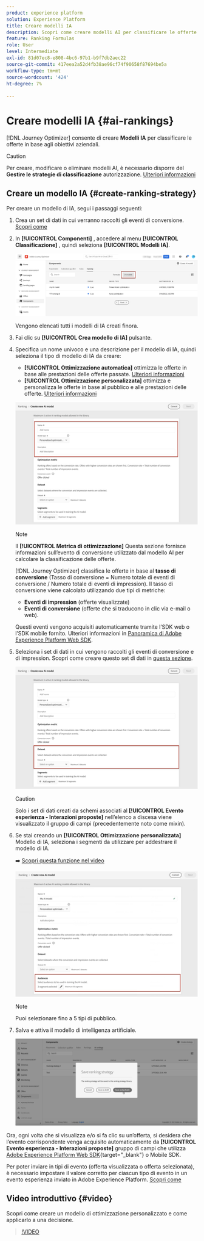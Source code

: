 ```yaml
---
product: experience platform
solution: Experience Platform
title: Creare modelli IA
description: Scopri come creare modelli AI per classificare le offerte
feature: Ranking Formulas
role: User
level: Intermediate
exl-id: 81d07ec8-e808-4bc6-97b1-b9f7db2aec22
source-git-commit: 417eea2a52d4fb38ae96cf74f90658f87694be5a
workflow-type: tm+mt
source-wordcount: '424'
ht-degree: 7%

---
```


# Creare modelli IA {#ai-rankings}

[!DNL Journey Optimizer] consente di creare **Modelli IA** per classificare le offerte in base agli obiettivi aziendali.

>[!CAUTION]
>
>Per creare, modificare o eliminare modelli AI, è necessario disporre del **Gestire le strategie di classificazione** autorizzazione. [Ulteriori informazioni](../../administration/high-low-permissions.md#manage-ranking-strategies)

## Creare un modello IA {#create-ranking-strategy}

Per creare un modello di IA, segui i passaggi seguenti:

1. Crea un set di dati in cui verranno raccolti gli eventi di conversione. [Scopri come](../data-collection/create-dataset.md)

1. In **[!UICONTROL Componenti]** , accedere al menu **[!UICONTROL Classificazione]** , quindi seleziona **[!UICONTROL Modelli IA]**.

   ![](../assets/ai-ranking-list.png)

   Vengono elencati tutti i modelli di IA creati finora.

1. Fai clic su **[!UICONTROL Crea modello di IA]** pulsante.

1. Specifica un nome univoco e una descrizione per il modello di IA, quindi seleziona il tipo di modello di IA da creare:

   * **[!UICONTROL Ottimizzazione automatica]** ottimizza le offerte in base alle prestazioni delle offerte passate. [Ulteriori informazioni](auto-optimization-model.md)
   * **[!UICONTROL Ottimizzazione personalizzata]** ottimizza e personalizza le offerte in base al pubblico e alle prestazioni delle offerte. [Ulteriori informazioni](personalized-optimization-model.md)

   ![](../assets/ai-ranking-fields.png)

   >[!NOTE]
   >
   >Il **[!UICONTROL Metrica di ottimizzazione]** Questa sezione fornisce informazioni sull’evento di conversione utilizzato dal modello AI per calcolare la classificazione delle offerte.
   >
   >[!DNL Journey Optimizer] classifica le offerte in base al **tasso di conversione** (Tasso di conversione = Numero totale di eventi di conversione / Numero totale di eventi di impression). Il tasso di conversione viene calcolato utilizzando due tipi di metriche:
   >* **Eventi di impression** (offerte visualizzate)
   >* **Eventi di conversione** (offerte che si traducono in clic via e-mail o web).
   >
   >Questi eventi vengono acquisiti automaticamente tramite l’SDK web o l’SDK mobile fornito. Ulteriori informazioni in [Panoramica di Adobe Experience Platform Web SDK](https://experienceleague.adobe.com/docs/experience-platform/edge/home.html?lang=it).

1. Seleziona i set di dati in cui vengono raccolti gli eventi di conversione e di impression. Scopri come creare questo set di dati in [questa sezione](../data-collection/create-dataset.md). <!--This dataset needs to be associated with a schema that must have the **[!UICONTROL Proposition Interactions]** field group (previously known as mixin) associated with it.-->

   ![](../assets/ai-ranking-dataset-id.png)

   >[!CAUTION]
   >
   >Solo i set di dati creati da schemi associati al **[!UICONTROL Evento esperienza - Interazioni proposte]** nell’elenco a discesa viene visualizzato il gruppo di campi (precedentemente noto come mixin).

1. Se stai creando un **[!UICONTROL Ottimizzazione personalizzata]** Modello di IA, seleziona i segmenti da utilizzare per addestrare il modello di IA.

   ➡️ [Scopri questa funzione nel video](#video)

   ![](../assets/ai-ranking-segments.png)

   >[!NOTE]
   >
   >Puoi selezionare fino a 5 tipi di pubblico.

1. Salva e attiva il modello di intelligenza artificiale.

   ![](../assets/ai-ranking-save-activate.png)

<!--At this point, you must have:

* created the AI model,
* defined which type of event you want to capture - offer displayed (impression) and/or offer clicked (conversion),
* and in which dataset you want to collect the event data.-->

Ora, ogni volta che si visualizza e/o si fa clic su un’offerta, si desidera che l’evento corrispondente venga acquisito automaticamente da **[!UICONTROL Evento esperienza - Interazioni proposte]** gruppo di campi che utilizza [Adobe Experience Platform Web SDK](https://experienceleague.adobe.com/docs/experience-platform/edge/web-sdk-faq.html#what-is-adobe-experience-platform-web-sdk%3F){target="_blank"} o Mobile SDK.

Per poter inviare in tipi di evento (offerta visualizzata o offerta selezionata), è necessario impostare il valore corretto per ciascun tipo di evento in un evento esperienza inviato in Adobe Experience Platform. [Scopri come](../data-collection/schema-requirement.md)

## Video introduttivo {#video}

Scopri come creare un modello di ottimizzazione personalizzato e come applicarlo a una decisione.

>[!VIDEO](https://video.tv.adobe.com/v/3419954?quality=12)
